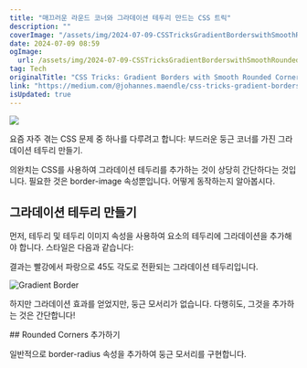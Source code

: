 ```yaml
---
title: "매끄러운 라운드 코너와 그라데이션 테두리 만드는 CSS 트릭"
description: ""
coverImage: "/assets/img/2024-07-09-CSSTricksGradientBorderswithSmoothRoundedCorners_0.png"
date: 2024-07-09 08:59
ogImage: 
  url: /assets/img/2024-07-09-CSSTricksGradientBorderswithSmoothRoundedCorners_0.png
tag: Tech
originalTitle: "CSS Tricks: Gradient Borders with Smooth Rounded Corners"
link: "https://medium.com/@johannes.maendle/css-tricks-gradient-borders-with-smooth-rounded-corners-238211094580"
isUpdated: true
---
```




<img src="/assets/img/2024-07-09-CSSTricksGradientBorderswithSmoothRoundedCorners_0.png" />

요즘 자주 겪는 CSS 문제 중 하나를 다루려고 합니다: 부드러운 둥근 코너를 가진 그라데이션 테두리 만들기.

의완치는 CSS를 사용하여 그라데이션 테두리를 추가하는 것이 상당히 간단하다는 것입니다. 필요한 것은 border-image 속성뿐입니다. 어떻게 동작하는지 알아봅시다.

## 그라데이션 테두리 만들기

<div class="content-ad"></div>

먼저, 테두리 및 테두리 이미지 속성을 사용하여 요소의 테두리에 그라데이션을 추가해야 합니다. 스타일은 다음과 같습니다:

결과는 빨강에서 파랑으로 45도 각도로 전환되는 그라데이션 테두리입니다.

![Gradient Border](/assets/img/2024-07-09-CSSTricksGradientBorderswithSmoothRoundedCorners_1.png)

하지만 그라데이션 효과를 얻었지만, 둥근 모서리가 없습니다. 다행히도, 그것을 추가하는 것은 간단합니다!

<div class="content-ad"></div>

## Rounded Corners 추가하기

일반적으로 border-radius 속성을 추가하여 둥근 모서리를 구현합니다.
